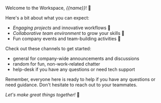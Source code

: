 Welcome to the Workspace, *{{name}}*! :tada:

Here's a bit about what you can expect:
- _Engaging projects_ and innovative workflows :rocket:
- *Collaborative team environment* to grow your skills :seedling:
- Fun company events and team-building activities :bowling:

Check out these channels to get started:
- general for company-wide announcements and discussions
- random for fun, non-work-related chatter
- help-desk if you have any questions or need tech support

Remember, everyone here is ready to help if you have any questions or need guidance. Don't hesitate to reach out to your teammates.

*Let's make great things together!* :muscle:
